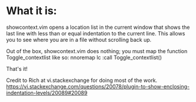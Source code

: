 # What it is:

showcontext.vim opens a location list in the current window that shows the last
line with less than or equal indentation to the current line. This allows you to see where you are
in a file without scrolling back up.

Out of the box, showcontext.vim does nothing; you must map the function
Toggle_contextlist like so:
nnoremap <leader>lc :call Toggle_contextlist()<CR>

That's it!

Credit to Rich at vi.stackexchange for doing most of the work.
https://vi.stackexchange.com/questions/20078/plugin-to-show-enclosing-indentation-levels/20089#20089
